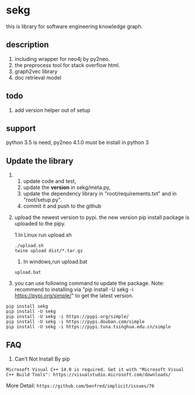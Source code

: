 # sekg
this is library for software engineering knowledge graph.

## description
1. including wrapper for neo4j by py2neo.
2. the preprocess tool for stack overflow html.
3. graph2vec library
4. doc retrieval model

## todo
1. add version helper out of setup

## support
python 3.5 is need, py2neo 4.1.0 must be install in python 3


## Update the library
1. 
    1. update code and test,
    2. update the __version__ in sekg/meta.py, 
    3. update the dependency library in "root/requirements.txt" and in "root/setup.py".
    4. commit it and push to the github
   
2. upload the newest version to pypi.
    the new version pip install package is uploaded to the pipy.

    1.In Linux run upload.sh 
    ```
    ./upload.sh
    twine upload dist/*.tar.gz
    ```
    1. In windows,run upload.bat
    ```
    upload.bat
    ```

4. you can use following command to update the package.
Note: recommend to installing via "pip install -U sekg -i https://pypi.org/simple/" to get the latest version.

```
pip install sekg
pip install -U sekg
pip install -U sekg -i https://pypi.org/simple/
pip install -U sekg -i https://pypi.douban.com/simple
pip install -U sekg -i https://pypi.tuna.tsinghua.edu.cn/simple

```


## FAQ
1. Can't Not Install By pip
```
Microsoft Visual C++ 14.0 is required. Get it with "Microsoft Visual C++ Build Tools": https://visualstudio.microsoft.com/downloads/
```

More Detail: ```https://github.com/benfred/implicit/issues/76```
